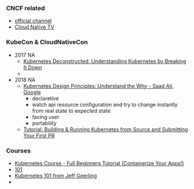 ### CNCF related
- [official channel](https://www.youtube.com/@cncf)
- [Cloud Native TV](https://www.youtube.com/playlist?list=PLj6h78yzYM2PCc1a5kNsL1DsIPFZUCJ_M)

### KubeCon & CloudNativeCon
  - 2017 NA
    - [Kubernetes Deconstructed: Understanding Kubernetes by Breaking It Down](https://www.youtube.com/watch?v=90kZRyPcRZw)
    - 
  - 2018 NA
    - [Kubernetes Design Principles: Understand the Why - Saad Ali, Google](https://www.youtube.com/watch?v=ZuIQurh_kDk)
      - declaretive
      - watch api resource configuration and try to change instantly from real state to expected state
      - facing user
      - portability
    - [Tutorial: Building & Running Kubernetes from Source and Submitting Your First PR](https://www.youtube.com/watch?v=Q91iZywBzew)


### Courses
- [Kubernetes Course - Full Beginners Tutorial (Containerize Your Apps!)](https://www.youtube.com/watch?v=d6WC5n9G_sM)
- [101](https://www.youtube.com/watch?v=PN3VqbZqmD8)
- [Kubernetes 101 from Jeff Geerling](https://www.youtube.com/watch?v=nn9J9sWLj_w&list=PL2_OBreMn7FoYmfx27iSwocotjiikS5BD&index=3)
- 